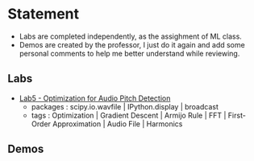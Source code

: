# Statement
* Labs are completed independently, as the assighment of ML class.
* Demos are created by the professor, I just do it again and add some personal comments to help me better understand while reviewing.

## Labs
* [Lab5 - Optimization for Audio Pitch Detection](https://github.com/Shangwen-Yan/Machine-Learning/blob/master/Labs/Lab5%20-%20Optimization%20for%20Audio%20Pitch%20Detection/Lab5%20-%20Optimization%20for%20Pitch%20Detection%20in%20Audio.ipynb)
  - packages : scipy.io.wavfile | IPython.display | broadcast
  - tags : Optimization | Gradient Descent | Armijo Rule | FFT | First-Order Approximation | Audio File | Harmonics
  
## Demos

